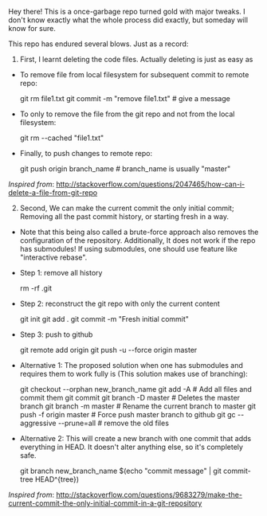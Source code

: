 Hey there! This is a once-garbage repo turned gold with major tweaks. I don't know exactly what the whole process did exactly, but someday will know for sure.

This repo has endured several blows. Just as a record:

1. First, I learnt deleting the code files. Actually deleting is just as easy as

- To remove file from local filesystem for subsequent commit to remote repo:

    git rm file1.txt
    git commit -m "remove file1.txt" # give a message

- To only to remove the file from the git repo and not from the local filesystem:

    git rm --cached "file1.txt"

- Finally, to push changes to remote repo:

    git push origin branch_name # branch_name is usually "master"

_Inspired from_: http://stackoverflow.com/questions/2047465/how-can-i-delete-a-file-from-git-repo

2. Second, We can make the current commit the only initial commit; Removing all the past commit history, or starting fresh in a way.

- Note that this being also called a brute-force approach also removes the configuration of the repository. Additionally, It does not work if the repo has submodules! If using submodules, one should use feature like "interactive rebase".

- Step 1: remove all history

    rm -rf .git

- Step 2: reconstruct the git repo with only the current content

    git init
    git add .
    git commit -m "Fresh initial commit"

- Step 3: push to github

    git remote add origin <github-url>
    git push -u --force origin master

- Alternative 1: The proposed solution when one has submodules and requires them to work fully is (This solution makes use of branching):

    git checkout --orphan new_branch_name 
    git add -A  # Add all files and commit them
    git commit
    git branch -D master  # Deletes the master branch
    git branch -m master  # Rename the current branch to master
    git push -f origin master  # Force push master branch to github
    git gc --aggressive --prune=all     # remove the old files

- Alternative 2: This will create a new branch with one commit that adds everything in HEAD. It doesn't alter anything else, so it's completely safe.
 
    git branch new_branch_name $(echo "commit message" | git commit-tree HEAD^{tree})

_Inspired from_: http://stackoverflow.com/questions/9683279/make-the-current-commit-the-only-initial-commit-in-a-git-repository


